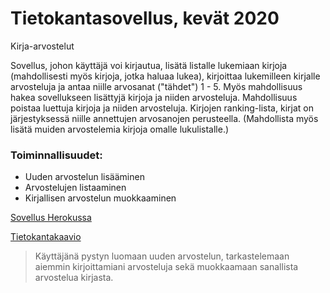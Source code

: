 # Tietokantasovellus, kevät 2020

Kirja-arvostelut

Sovellus, johon käyttäjä voi kirjautua, lisätä listalle lukemiaan kirjoja (mahdollisesti myös kirjoja, jotka haluaa lukea),
kirjoittaa lukemilleen kirjalle arvosteluja ja antaa niille arvosanat ("tähdet") 1 - 5. Myös mahdollisuus hakea sovellukseen lisättyjä
kirjoja ja niiden arvosteluja. Mahdollisuus poistaa luettuja kirjoja ja niiden arvosteluja. Kirjojen ranking-lista, kirjat on
järjestyksessä niille annettujen arvosanojen perusteella. (Mahdollista myös lisätä muiden arvostelemia kirjoja omalle lukulistalle.)

### Toiminnallisuudet:
- Uuden arvostelun lisääminen
- Arvostelujen listaaminen
- Kirjallisen arvostelun muokkaaminen

[Sovellus Herokussa](https://kirja-arvostelut.herokuapp.com/)

[Tietokantakaavio](https://dbdiagram.io/d/5e6aa7b34495b02c3b882e26)

> Käyttäjänä pystyn luomaan uuden arvostelun, tarkastelemaan aiemmin kirjoittamiani arvosteluja 
> sekä muokkaamaan sanallista arvostelua kirjasta.
